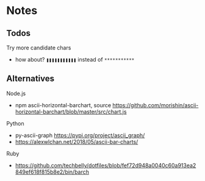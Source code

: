 # Notes


## Todos

Try more candidate chars
- how about?  `❚❚❚❚❚❚❚❚❚❚❚`  instead of `***********`


## Alternatives

Node.js

- npm ascii-horizontal-barchart, source <https://github.com/morishin/ascii-horizontal-barchart/blob/master/src/chart.js>

Python

- py-ascii-graph <https://pypi.org/project/ascii_graph/>
- <https://alexwlchan.net/2018/05/ascii-bar-charts/>

Ruby

- <https://github.com/techbelly/dotfiles/blob/fef72d948a0040c60a913ea2849ef618f815b8e2/bin/barch>

